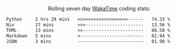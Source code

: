 <p align="center">Rolling seven day <a href="https://wakatime.com/@syrkis"/>WakaTime</a> coding stats:</p>
<!--START_SECTION:waka-->

```txt
Python     2 hrs 29 mins   >>>>>>>>>>>>>>>>>>>------   74.33 %
Nix        27 mins         >>>----------------------   13.56 %
TOML       13 mins         >>-----------------------   06.58 %
Markdown   5 mins          >------------------------   02.94 %
JSON       3 mins          -------------------------   01.98 %
```

<!--END_SECTION:waka-->
